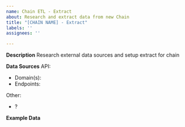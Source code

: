 ```yaml
---
name: Chain ETL - Extract
about: Research and extract data from new Chain
title: "[CHAIN NAME] - Extract"
labels: ''
assignees: ''

---
```


**Description**
Research external data sources and setup extract for chain

**Data Sources**
API:
  * Domain(s):
  * Endpoints:

Other:
  * ?

**Example Data**
